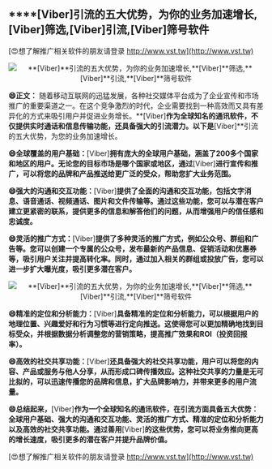 ## ****[Viber]**引流的五大优势，为你的业务加速增长,**[Viber]**筛选,**[Viber]**引流,**[Viber]**筛号软件**

[😍想了解推广相关软件的朋友请登录 http://www.vst.tw](http://www.vst.tw)

 <center><img src="https://vst.tw/MP4/tuiguang/png/7.png" alt="**[Viber]**引流的五大优势，为你的业务加速增长,**[Viber]**筛选,**[Viber]**引流,**[Viber]**筛号软件"></center>

**😄正文：**
随着移动互联网的迅猛发展，各种社交媒体平台成为了企业宣传和市场推广的重要渠道之一。在这个竞争激烈的时代，企业需要找到一种高效而又具有差异化的方式来吸引用户并促进业务增长。**[Viber]**作为全球知名的通讯软件，不仅提供实时通话和信息传输功能，还具备强大的引流潜力。以下是**[Viber]**引流的五大优势，为您的业务加速增长。

**😄全球覆盖的用户基础：**[Viber]**拥有庞大的全球用户基础，涵盖了200多个国家和地区的用户。无论您的目标市场是哪个国家或地区，通过**[Viber]**进行宣传和推广，可以将您的品牌和产品推送给更广泛的受众，帮助您扩大业务范围。**

**😄强大的沟通和交互功能：**[Viber]**提供了全面的沟通和交互功能，包括文字消息、语音通话、视频通话、图片和文件传输等。通过这些功能，您可以与潜在客户建立更紧密的联系，提供更多的信息和解答他们的问题，从而增强用户的信任感和忠诚度。**

**😄灵活的推广方式：**[Viber]**提供了多种灵活的推广方式，例如公众号、群组和广告等。您可以创建一个专属的公众号，发布最新的产品信息、促销活动和优惠券等，吸引用户关注并提高转化率。同时，通过加入相关的群组或投放广告，您可以进一步扩大曝光度，吸引更多潜在客户。**

 <center><img src="https://vst.tw/MP4/tuiguang/png/4.png" alt="**[Viber]**引流的五大优势，为你的业务加速增长,**[Viber]**筛选,**[Viber]**引流,**[Viber]**筛号软件"></center>

**😄精准的定位和分析能力：**[Viber]**具备精准的定位和分析能力，可以根据用户的地理位置、兴趣爱好和行为习惯等进行定向推送。这使得您可以更加精确地找到目标受众，并根据数据分析调整您的营销策略，提高推广效果和ROI（投资回报率）。**

**😄高效的社交共享功能：**[Viber]**还具备强大的社交共享功能，用户可以将您的内容、产品或服务与他人分享，从而形成口碑传播效应。这种社交共享的力量是无可比拟的，可以迅速传播您的品牌和信息，扩大品牌影响力，并带来更多的用户流量。**

**😄总结起来，**[Viber]**作为一个全球知名的通讯软件，在引流方面具备五大优势：全球用户基础、强大的沟通和交互功能、灵活的推广方式、精准的定位和分析能力以及高效的社交共享功能。通过善用**[Viber]**的这些优势，您可以将业务推向更高的增长速度，吸引更多的潜在客户并提升品牌价值。**

[😍想了解推广相关软件的朋友请登录 http://www.vst.tw](http://www.vst.tw)



